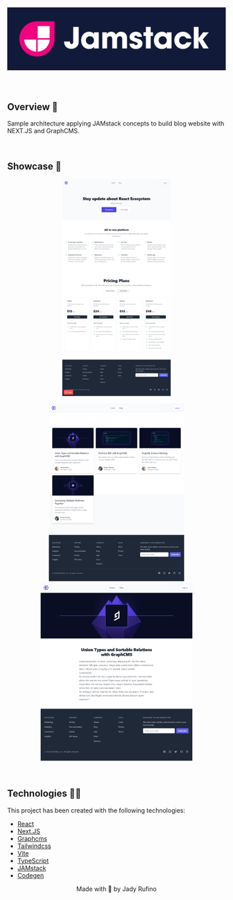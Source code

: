 
<h1 align="center">
  <img src="./assets/Jamstack_Logo.png" />
</h1>


<br>

## Overview 📖
Sample architecture applying JAMstack concepts to build blog website with NEXT.JS and GraphCMS.

<br>

## Showcase 📸
<p align="center">
  <img src="./assets/home.jpg" width="250" height="500" />
</p>
<p float="left" align="center">
  <img src="./assets/posts.jpg" width="312" /> 
  <img src="./assets/post.jpg" width="350" />
</p>

<br>

## Technologies 👨‍💻

This project has been created with the following technologies:

- [React](https://reactjs.org)
- [Next.JS](https://nextjs.org/)
- [Graphcms](https://app.graphcms.com/)
- [Tailwindcss](https://tailwindcss.com)
- [Vite](https://vitejs.dev)
- [TypeScript](https://www.typescriptlang.org)
- [JAMstack](https://jamstack.org/)
- [Codegen](https://www.graphql-code-generator.com/)


<p align="center">Made with  💜 by Jady Rufino</p>